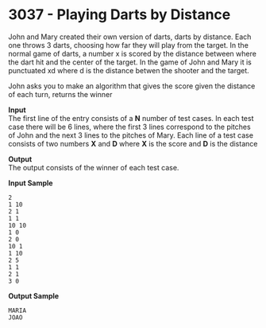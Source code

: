 # 3037 - Playing Darts by Distance

John and Mary created their own version of darts, darts by distance. Each one throws 3 darts, choosing how far they will play from the target. In the normal game of darts, a number x is scored by the distance between where the dart hit and the center of the target. In the game of John and Mary it is punctuated xd where d is the distance betwen the shooter and the target.

John asks you to make an algorithm that gives the score given the distance of each turn, returns the winner

**Input**<br>
The first line of the entry consists of a **N** number of test cases. In each test case there will be 6 lines, where the first 3 lines correspond to the pitches of John and the next 3 lines to the pitches of Mary. Each line of a test case consists of two numbers **X** and **D** where **X** is the score and **D** is the distance

**Output**<br>
The output consists of the winner of each test case.

**Input Sample**
```
2
1 10
2 1
1 1
10 10
1 0
2 0
10 1
1 10
2 5
1 1
2 1
3 0
```

**Output Sample**
```
MARIA
JOAO
```